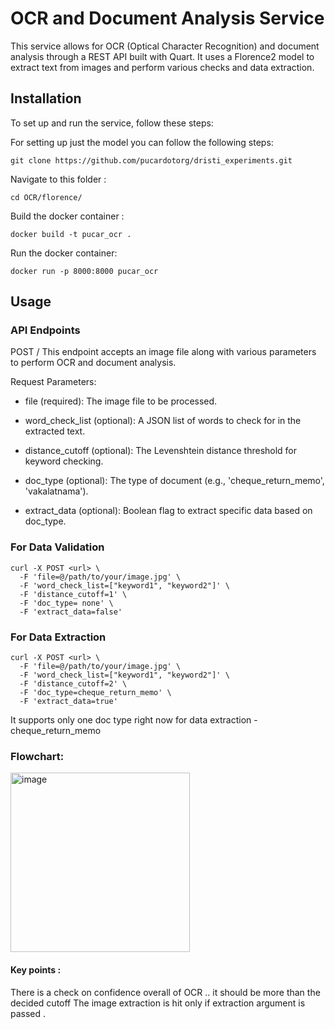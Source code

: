 # OCR and Document Analysis Service
This service allows for OCR (Optical Character Recognition) and document analysis through a REST API built with Quart. It uses a Florence2 model to extract text from images and perform various checks and data extraction.


## Installation
To set up and run the service, follow these steps:

For setting up just the model you can follow the following steps: 

```
git clone https://github.com/pucardotorg/dristi_experiments.git
```

Navigate to this folder : 
```
cd OCR/florence/
```

Build the docker container : 
```
docker build -t pucar_ocr .
```

Run the docker container: 
```
docker run -p 8000:8000 pucar_ocr 
```


## Usage
### API Endpoints
POST /
This endpoint accepts an image file along with various parameters to perform OCR and document analysis.

Request Parameters:

- file (required): The image file to be processed.

- word_check_list (optional): A JSON list of words to check for in the extracted text.

- distance_cutoff (optional): The Levenshtein distance threshold for keyword checking.

- doc_type (optional): The type of document (e.g., 'cheque_return_memo', 'vakalatnama').

- extract_data (optional): Boolean flag to extract specific data based on doc_type.

### For Data Validation

```
curl -X POST <url> \
  -F 'file=@/path/to/your/image.jpg' \
  -F 'word_check_list=["keyword1", "keyword2"]' \
  -F 'distance_cutoff=1' \
  -F 'doc_type= none' \
  -F 'extract_data=false'
  ```

### For Data Extraction 

```
curl -X POST <url> \
  -F 'file=@/path/to/your/image.jpg' \
  -F 'word_check_list=["keyword1", "keyword2"]' \
  -F 'distance_cutoff=2' \
  -F 'doc_type=cheque_return_memo' \
  -F 'extract_data=true'
  ```

  It supports only one doc type right now for data extraction - cheque_return_memo

### Flowchart: 

<img width="287" alt="image" src="https://github.com/user-attachments/assets/899c74d2-11b9-4251-9b2b-487da2dc1a1a">



#### Key points : 
There is a check on confidence overall of OCR .. it should be more than the decided cutoff
The image extraction is hit only if extraction argument is passed . 


